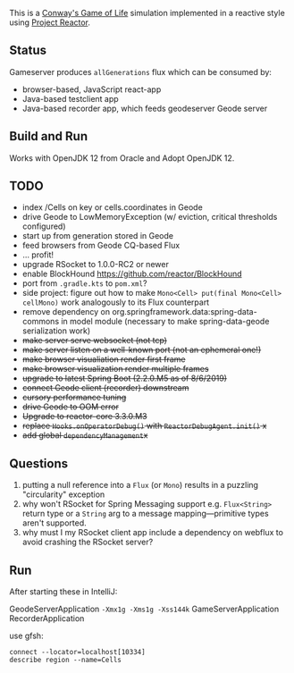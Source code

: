 This is a [Conway's Game of Life](https://en.wikipedia.org/wiki/Conway%27s_Game_of_Life) simulation implemented in a reactive style using [Project Reactor](https://projectreactor.io/).

## Status

Gameserver produces `allGenerations` flux which can be consumed by:

* browser-based, JavaScript react-app
* Java-based testclient app
* Java-based recorder app, which feeds geodeserver Geode server

## Build and Run

Works with OpenJDK 12 from Oracle and Adopt OpenJDK 12. 

## TODO

* index /Cells on key or cells.coordinates in Geode
* drive Geode to LowMemoryException (w/ eviction, critical thresholds configured)
* start up from generation stored in Geode 
* feed browsers from Geode CQ-based Flux
* &hellip; profit!
* upgrade RSocket to 1.0.0-RC2 or newer
* enable BlockHound https://github.com/reactor/BlockHound
* port from `.gradle.kts` to `pom.xml`?
* side project: figure out how to make `Mono<Cell> put(final Mono<Cell> cellMono)` work analogously to its Flux counterpart
* remove dependency on org.springframework.data:spring-data-commons in model module (necessary to make spring-data-geode serialization work)
* ~~make server serve websocket (not tcp)~~
* ~~make server listen on a well-known port (not an ephemeral one!)~~
* ~~make browser visualiation render first frame~~
* ~~make browser visualization render multiple frames~~
* ~~upgrade to latest Spring Boot (2.2.0.M5 as of 8/6/2019)~~
* ~~connect Geode client (recorder) downstream~~
* ~~cursory performance tuning~~
* ~~drive Geode to OOM error~~
* ~~Upgrade to reactor-core 3.3.0.M3~~
* ~~replace `Hooks.onOperatorDebug()` with `ReactorDebugAgent.init()` x~~
* ~~add global `dependencyManagement`x~~

## Questions

1. putting a null reference into a `Flux` (or `Mono`) results in a puzzling "circularity" exception
2. why won't RSocket for Spring Messaging support e.g. `Flux<String>` return type or a `String` arg to a message mapping&mdash;primitive types aren't supported.
3. why must I my RSocket client app include a dependency on webflux to avoid crashing the RSocket server?

## Run

After starting these in IntelliJ:

GeodeServerApplication `-Xmx1g -Xms1g -Xss144k`
GameServerApplication
RecorderApplication

use gfsh:

```
connect --locator=localhost[10334]
describe region --name=Cells
```
